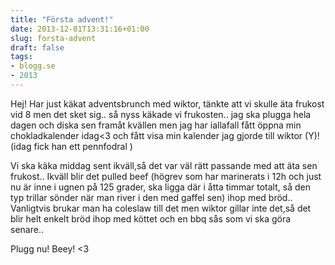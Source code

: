 ```yaml
---
title: "Första advent!"
date: 2013-12-01T13:31:16+01:00
slug: forsta-advent
draft: false
tags:
- blogg.se
- 2013
---
```

Hej! Har just käkat adventsbrunch med wiktor, tänkte att vi skulle äta frukost vid 8 men det sket sig.. så nyss käkade vi frukosten.. jag ska plugga hela dagen och diska sen framåt kvällen men jag har iallafall fått öppna min chokladkalender idag<3 och fått visa min kalender jag gjorde till wiktor (Y)! (idag fick han ett pennfodral )

Vi ska käka middag sent ikväll,så det var väl rätt passande med att äta sen frukost.. Ikväll blir det pulled beef (högrev som har marinerats i 12h och just nu är inne i ugnen på 125 grader, ska ligga där i åtta timmar totalt, så den typ trillar sönder när man river i den med gaffel sen) ihop med bröd.. Vanligtvis brukar man ha coleslaw till det men wiktor gillar inte det,så det blir helt enkelt bröd ihop med köttet och en bbq sås som vi ska göra senare..  
  
Plugg nu! Beey! <3